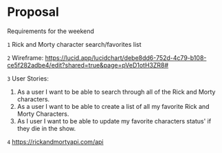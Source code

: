 # Proposal
Requirements for the weekend

`1` Rick and Morty character search/favorites list

`2` Wireframe: https://lucid.app/lucidchart/debe8dd6-752d-4c79-b108-ce5f282adbe4/edit?shared=true&page=pVeD1otH3ZR8#

`3` User Stories:
1. As a user I want to be able to search through all of the Rick and Morty characters. 
2. As a user I want to be able to create a list of all my favorite Rick and Morty Characters.
3. As I user I want to be able to update my favorite characters status' if they die in the show. 

`4` https://rickandmortyapi.com/api